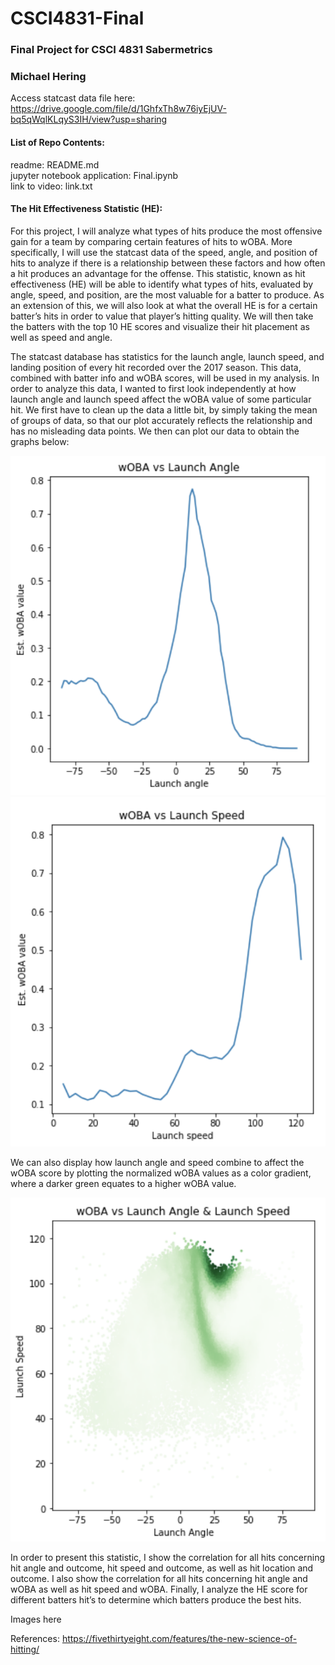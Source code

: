 # CSCI4831-Final
### Final Project for CSCI 4831 Sabermetrics
### Michael Hering

Access statcast data file here: https://drive.google.com/file/d/1GhfxTh8w76iyEjUV-bq5qWqlKLqyS3IH/view?usp=sharing

#### List of Repo Contents:  
readme: README.md  
jupyter notebook application: Final.ipynb  
link to video: link.txt  

#### The Hit Effectiveness Statistic (HE):
For this project, I will analyze what types of hits produce the most offensive gain for a team by comparing certain features of hits to wOBA. More specifically, I will use the statcast data of the speed, angle, and position of hits to analyze if there is a relationship between these factors and how often a hit produces an advantage for the offense. This statistic, known as hit effectiveness (HE) will be able to identify what types of hits, evaluated by angle, speed, and position, are the most valuable for a batter to produce. As an extension of this, we will also look at what the overall HE is for a certain batter’s hits in order to value that player’s hitting quality. We will then take the batters with the top 10 HE scores and visualize their hit placement as well as speed and angle.  
  
The statcast database has statistics for the launch angle, launch speed, and landing position of every hit recorded over the 2017 season. This data, combined with batter info and wOBA scores, will be used in my analysis. In order to analyze this data, I wanted to first look independently at how launch angle and launch speed affect the wOBA value of some particular hit. We first have to clean up the data a little bit, by simply taking the mean of groups of data, so that our plot accurately reflects the relationship and has no misleading data points. We then can plot our data to obtain the graphs below:  
  
![alt text](https://github.com/Michael-Hering/CSCI4831-Final/blob/master/images/Screen%20Shot%202019-04-30%20at%202.27.18%20PM.png?raw=true)
![alt text](https://github.com/Michael-Hering/CSCI4831-Final/blob/master/images/Screen%20Shot%202019-04-30%20at%202.27.27%20PM.png?raw=true)  
  
We can also display how launch angle and speed combine to affect the wOBA score by plotting the normalized wOBA values as a color gradient, where a darker green equates to a higher wOBA value.  
  
![alt text](https://github.com/Michael-Hering/CSCI4831-Final/blob/master/images/Screen%20Shot%202019-04-30%20at%202.27.38%20PM.png?raw=true)  
  
In order to present this statistic, I show the correlation for all hits concerning hit angle and outcome, hit speed and outcome, as well as hit location and outcome. I also show the correlation for all hits concerning hit angle and wOBA as well as hit speed and wOBA. Finally, I analyze the HE score for different batters hit’s to determine which batters produce the best hits.  

Images here


References: https://fivethirtyeight.com/features/the-new-science-of-hitting/